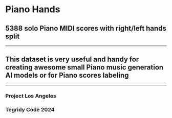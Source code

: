 # Piano Hands
## 5388 solo Piano MIDI scores with right/left hands split

***

## This dataset is very useful and handy for creating awesome small Piano music generation AI models or for Piano scores labeling

***

### Project Los Angeles
### Tegridy Code 2024
